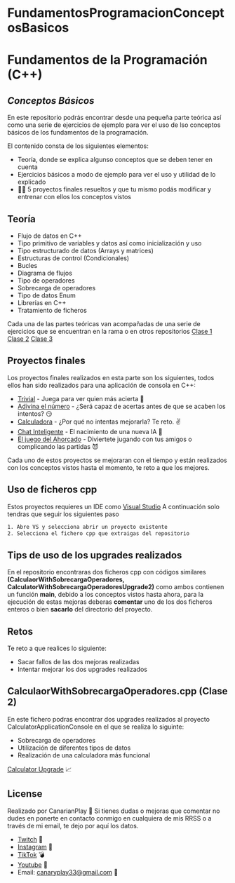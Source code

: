 # FundamentosProgramacionConceptosBasicos

# Fundamentos de la Programación (C++)
## _Conceptos Básicos_

En este repositorio podrás encontrar desde una pequeña parte teórica 
así como una serie de ejercicios de ejemplo para ver el uso de lso conceptos básicos de los fundamentos de la
programación.

El contenido consta de los siguientes elementos: 
- Teoría, donde se explica algunso conceptos que se deben tener en cuenta
- Ejercicios básicos a modo de ejemplo para ver el uso y utilidad de lo explicado
- 👨‍💻 5 proyectos finales resueltos y que tu mismo podás modificar y entrenar con ellos los conceptos vistos

## Teoría

- Flujo de datos en C++
- Tipo primitivo de variables y datos así como inicialización y uso
- Tipo estructurado de datos (Arrays y matrices)
- Estructuras de control   (Condicionales)
- Bucles
- Diagrama de flujos
- Tipo de operadores
- Sobrecarga de operadores
- Tipo de datos Enum
- Librerías en C++
- Tratamiento de ficheros

Cada una de las partes teóricas van acompañadas de una serie de ejercicios que se encuentran en la rama o en otros repositorios
[Clase 1](https://github.com/Canarianplay/FundamentosProgramacionConceptosBasicos/tree/feature/CodigoEjemplosClase1)
[Clase 2](https://github.com/Canarianplay/TipsOperadores)
[Clase 3](https://github.com/Canarianplay/EjemploTratamientoFichero)

## Proyectos finales
Los proyectos finales realizados en esta parte son los siguientes, todos ellos han sido realizados para una aplicación de consola en C++:

- [Trivial](https://github.com/Canarianplay/FundamentosProgramacionConceptosBasicos/tree/feature/TrivialConcoleApplication) - Juega para ver quien más acierta 🤯
- [Adivina el número](https://github.com/Canarianplay/FundamentosProgramacionConceptosBasicos/tree/feature/GuessTheNumber) - ¿Será capaz de acertas antes de que se acaben los intentos? 😏
- [Calculadora](https://github.com/Canarianplay/FundamentosProgramacionConceptosBasicos/tree/feature/CalculatorConsoleApplication) - ¿Por qué no intentas mejorarla? Te reto. ✌
- [Chat Inteligente](https://github.com/Canarianplay/FundamentosProgramacionConceptosBasicos/tree/feature/ChatConsoleApplication) - El nacimiento de una nueva IA 🤖
- [El juego del Ahorcado](https://github.com/Canarianplay/FundamentosProgramacionConceptosBasicos/tree/feature/AhorcadoConsoleApplication) - Diviertete jugando con tus amigos o complicando las partidas 😈

Cada uno de estos proyectos se mejoraran con el tiempo y están realizados con los conceptos vistos hasta el momento, te reto a que los mejores.


## Uso de ficheros cpp

Estos proyectos requieres un IDE como [Visual Studio](https://visualstudio.microsoft.com/es/)
A continuación solo tendras que seguir los siguientes paso
```sh
1. Abre VS y selecciona abrir un proyecto existente
2. Selecciona el fichero cpp que extraigas del repositorio
```

## Tips de uso de los upgrades realizados
En el repositorio encontraras dos ficheros cpp con códigos similares **(CalculaorWithSobrecargaOperadores, CalculatorWithSobrecargaOperadoresUpgrade2)** como ambos contienen un función **main**, debido a los conceptos vistos hasta ahora, para la ejecución de estas mejoras deberas **comentar** uno de los dos ficheros enteros o bien **sacarlo** del directorio del proyecto.

## Retos
Te reto a que realices lo siguiente:
- Sacar fallos de las dos mejoras realizadas
- Intentar mejorar los dos upgrades realizados

## CalculaorWithSobrecargaOperadores.cpp (Clase 2)
En este fichero podras encontrar dos upgrades realizados al proyecto CalculatorApplicationConsole en el que se realiza lo siguinte:
- Sobrecarga de operadores
- Utilización de diferentes tipos de datos
- Realización de una calculadora más funcional

[Calculator Upgrade](https://github.com/Canarianplay/FundamentosProgramacionConceptosBasicos/tree/feature/CalculatorConsoleApplication/CalculatorConsoleApplication/CalculaorWithSobrecargaOperadores) 📈


## License
Realizado por CanarianPlay 🍌
Si tienes dudas o mejoras que comentar no dudes en ponerte en contacto conmigo en cualquiera de mis RRSS o a través de mi email, te dejo por aquí los datos.
- [Twitch](https://www.twitch.tv/canarianplay) 👾
- [Instagram](https://www.instagram.com/canary_play/) 📸
- [TikTok](https://www.tiktok.com/@canarianplay) 💣
- [Youtube](https://www.youtube.com/channel/UCLKRz6v2PXB9qUSIsuHZXpQ) 🎥
- Email: canaryplay33@gmail.com 📩
